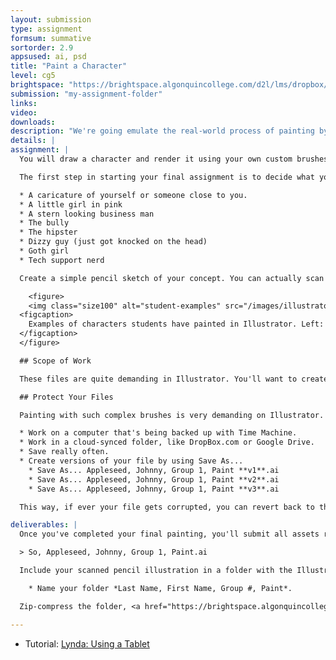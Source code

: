 ```yaml
---
layout: submission
type: assignment
formsum: summative
sortorder: 2.9
appsused: ai, psd
title: "Paint a Character"
level: cg5
brightspace: "https://brightspace.algonquincollege.com/d2l/lms/dropbox/user/folder_submit_files.d2l?db=86520&grpid=0&isprv=0&bp=0&ou=92682"
submission: "my-assignment-folder"
links: 
video: 
downloads:
description: "We're going emulate the real-world process of painting by creating natural-looking brushes."
details: | 
assignment: | 
  You will draw a character and render it using your own custom brushes in Illustrator.

  The first step in starting your final assignment is to decide what you're going to draw. You have the choice of character faces. It can be human or animal. They should be very distinctive. These are a few ideas:

  * A caricature of yourself or someone close to you.
  * A little girl in pink
  * A stern looking business man
  * The bully
  * The hipster
  * Dizzy guy (just got knocked on the head)
  * Goth girl
  * Tech support nerd

  Create a simple pencil sketch of your concept. You can actually scan it, then place it in Illustrator to trace it. This will be the base of your final illustration.

    <figure>
    <img class="size100" alt="student-examples" src="/images/illustrator-paint-a-character/student-examples.jpg">
  <figcaption>
    Examples of characters students have painted in Illustrator. Left: <a href="https://www.behance.net/hellachella" target="_blank" title="Chelle Lorenzen on Behance">Chelle Lorenzen</a>, 2016. Right: <a href="https://www.behance.net/domrichichi" target="_blank" title="Dom Richichi on Behance">Dom Richichi</a>, 2016
  </figcaption>
  </figure>

  ## Scope of Work

  These files are quite demanding in Illustrator. You'll want to create a beautiful, polished piece. On the flip-side, you don't want it to be too detailed. You'll need to create a simple, basic sketch, then go to town on the layering of the strokes. The stokes alone will make your file complex enough.

  ## Protect Your Files

  Painting with such complex brushes is very demanding on Illustrator. These are some tips to make sure you don't lose any work.

  * Work on a computer that's being backed up with Time Machine.
  * Work in a cloud-synced folder, like DropBox.com or Google Drive.
  * Save really often.
  * Create versions of your file by using Save As...
    * Save As... Appleseed, Johnny, Group 1, Paint **v1**.ai
    * Save As... Appleseed, Johnny, Group 1, Paint **v2**.ai
    * Save As... Appleseed, Johnny, Group 1, Paint **v3**.ai

  This way, if ever your file gets corrupted, you can revert back to the previous version. You won't lose all of your work.

deliverables: |
  Once you've completed your final painting, you'll submit all assets related to the project. Submit your Illustrator document named *Last Name, First Name, Group #, Paint.ai*.

  > So, Appleseed, Johnny, Group 1, Paint.ai

  Include your scanned pencil illustration in a folder with the Illustrator document.

    * Name your folder *Last Name, First Name, Group #, Paint*.

  Zip-compress the folder, <a href="https://brightspace.algonquincollege.com/d2l/lms/dropbox/user/folder_submit_files.d2l?db=86520&grpid=0&isprv=0&bp=0&ou=92682" title="Submit a zip-compressed file to this page.">then submit to this Brightspace page</a>.

---
```

* Tutorial: [Lynda: Using a Tablet](https://www.lynda.com/Illustrator-tutorials/Using-Wacom-Tablets-Illustrator/374180-2.html)
